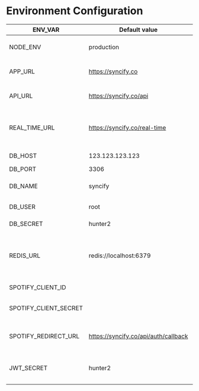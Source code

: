 # Environment Configuration

| ENV_VAR               | Default value                        | Comment                                                         |
| --------------------- | ------------------------------------ | --------------------------------------------------------------- |
| NODE_ENV              | production                           | production / development / test                                 |
| APP_URL               | https://syncify.co                   | Url pointing the frontend application                           |
| API_URL               | https://syncify.co/api               | Url pointing to the backend api                                 |
| REAL_TIME_URL         | https://syncify.co/real-time         | Url pointing to the real-time backend application               |
| DB_HOST               | 123.123.123.123                      | MySQL host name                                                 |
| DB_PORT               | 3306                                 | MySQL port                                                      |
| DB_NAME               | syncify                              | MySQL database name                                             |
| DB_USER               | root                                 | MySQL user name                                                 |
| DB_SECRET             | hunter2                              | MySQL secret                                                    |
| REDIS_URL             | redis://localhost:6379               | Redis connection url, Env var is provided by Heroku Redis addon |
| SPOTIFY_CLIENT_ID     |                                      | Spotify Web API client id                                       |
| SPOTIFY_CLIENT_SECRET |                                      | Spotify Web API client secret                                   |
| SPOTIFY_REDIRECT_URL  | https://syncify.co/api/auth/callback | Callback url for Spotify OAuth redirects                        |
| JWT_SECRET            | hunter2                              | Secret used for Web Token Encryption                            |

